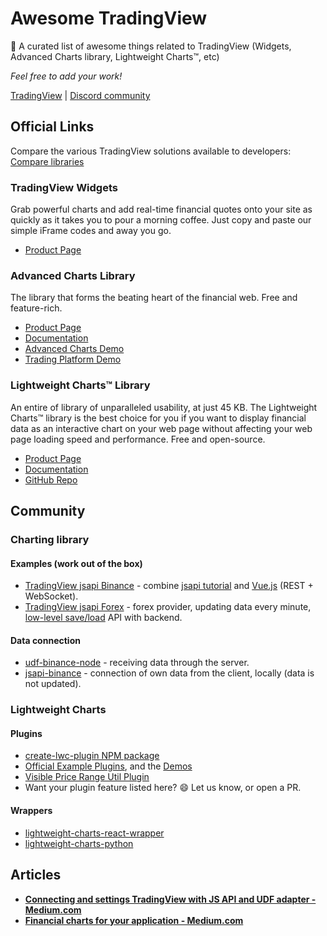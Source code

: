 # Awesome TradingView

🎉 A curated list of awesome things related to TradingView (Widgets, Advanced Charts library, Lightweight Charts™, etc)

*Feel free to add your work!*

[TradingView](https://www.tradingview.com/) | [Discord community](https://discord.gg/UC7cGkvn4U)

## Official Links

Compare the various TradingView solutions available to developers: [Compare libraries](https://www.tradingview.com/HTML5-stock-forex-bitcoin-charting-library/)

### TradingView Widgets

Grab powerful charts and add real-time financial quotes onto your site as quickly as it takes you to pour a morning coffee. Just copy and paste our simple iFrame codes and away you go.

- [Product Page](https://www.tradingview.com/widget/)

### Advanced Charts Library

The library that forms the beating heart of the financial web. Free and feature-rich.

- [Product Page](https://www.tradingview.com/advanced-charts/)
- [Documentation](https://www.tradingview.com/charting-library-docs)
- [Advanced Charts Demo](https://charting-library.tradingview.com/)
- [Trading Platform Demo](https://trading-terminal.tradingview.com/)

### Lightweight Charts™ Library

An entire of library of unparalleled usability, at just 45 KB. The Lightweight Charts™ library is the best choice for you if you want to display financial data as an interactive chart on your web page without affecting your web page loading speed and performance. Free and open-source.

- [Product Page](https://www.tradingview.com/lightweight-charts/)
- [Documentation](https://tradingview.github.io/lightweight-charts/)
- [GitHub Repo](https://github.com/tradingview/lightweight-charts)

## Community

### Charting library

#### Examples (work out of the box)

- [TradingView jsapi Binance](https://github.com/marcius-studio/tradingview-jsapi-binance) - combine [jsapi tutorial](https://github.com/tradingview/charting-library-tutorial) and [Vue.js](https://github.com/tradingview/charting-library-examples/tree/master/vuejs) (REST + WebSocket).
- [TradingView jsapi Forex](https://github.com/marcius-studio/tradingview-jsapi-forex) - forex provider, updating data every minute, [low-level save/load](https://github.com/tradingview/charting_library/wiki/Saving-and-Loading-Charts) API with backend.

#### Data connection

- [udf-binance-node](https://github.com/bergusman/tradingview-udf-binance-node) - receiving data through the server.
- [jsapi-binance](https://github.com/bergusman/tradingview-jsapi-binance) - connection of own data from the client, locally (data is not updated).

### Lightweight Charts

#### Plugins

- [create-lwc-plugin NPM package](https://www.npmjs.com/package/create-lwc-plugin)
- [Official Example Plugins](https://github.com/tradingview/lightweight-charts/tree/master/plugin-examples), and the [Demos](https://tradingview.github.io/lightweight-charts/plugin-examples/)
- [Visible Price Range Util Plugin](https://github.com/slicedsilver/lwc-plugin-visible-price-range-util)
- Want your plugin feature listed here? 😄 Let us know, or open a PR.

#### Wrappers

- [lightweight-charts-react-wrapper](https://github.com/trash-and-fire/lightweight-charts-react-wrapper)
- [lightweight-charts-python](https://github.com/louisnw01/lightweight-charts-python)

## Articles

- **[Connecting and settings TradingView with JS API and UDF adapter - Medium.com](https://medium.com/marcius-studio/connecting-and-settings-tradingview-with-js-api-and-udf-adapter-b790297a31fa)**
- **[Financial charts for your application - Medium.com](https://medium.com/marcius-studio/financial-charts-for-your-application-cfcceb147786)**
